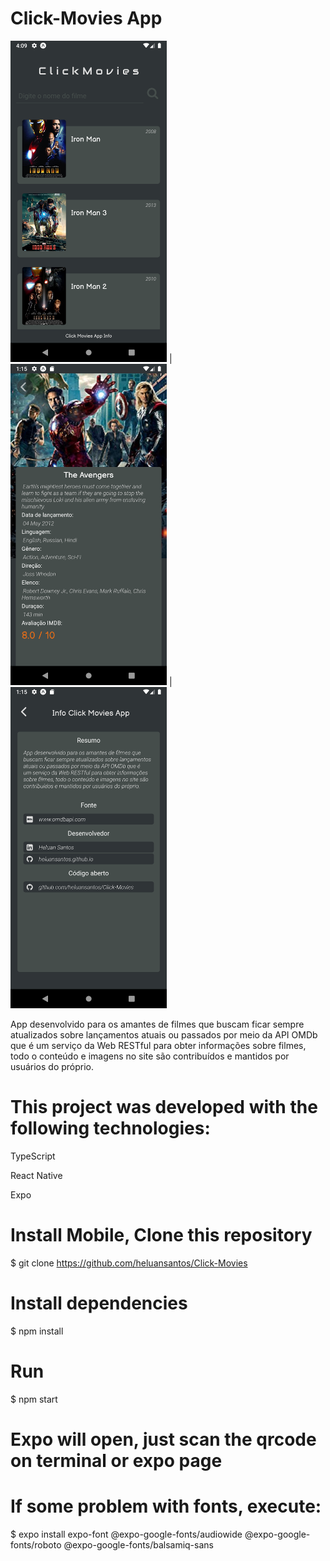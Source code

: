 # Click-Movies App

<img src="./img1.png" width="250"> | <img src="./img2.png" width="250"> | <img src="./img3.png" width="250">

App desenvolvido para os amantes de filmes que buscam ficar sempre 
atualizados sobre lançamentos atuais ou passados por meio da API OMDb
que é um serviço da Web RESTful para obter informações sobre filmes,
todo o conteúdo e imagens no site são contribuídos e mantidos por
usuários do próprio.

# This project was developed with the following technologies:

TypeScript

React Native

Expo

# Install Mobile, Clone this repository
$ git clone https://github.com/heluansantos/Click-Movies

# Install dependencies
$ npm install

# Run
$ npm start

# Expo will open, just scan the qrcode on terminal or expo page

# If some problem with fonts, execute:
$ expo install expo-font @expo-google-fonts/audiowide @expo-google-fonts/roboto @expo-google-fonts/balsamiq-sans

